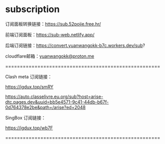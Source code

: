 # subscription

订阅面板转换链接：https://sub.52pojie.free.hr/

前端订阅面板：https://sub-web.netlify.app/

后端订阅链接：https://convert.yuanwangokk-b7c.workers.dev/sub?

cloudflare邮箱：yuanwangokk@proton.me

=====================================================

Clash meta 订阅链接：

https://igdux.top/smRY

https://auto.classelivre.eu.org/sub?host=arise-dtc.pages.dev&uuid=bb5e4571-9c41-44db-b67f-0d764378e2be&path=/arise?ed=2048

SingBox 订阅链接：

https://igdux.top/wb7F

=====================================================

